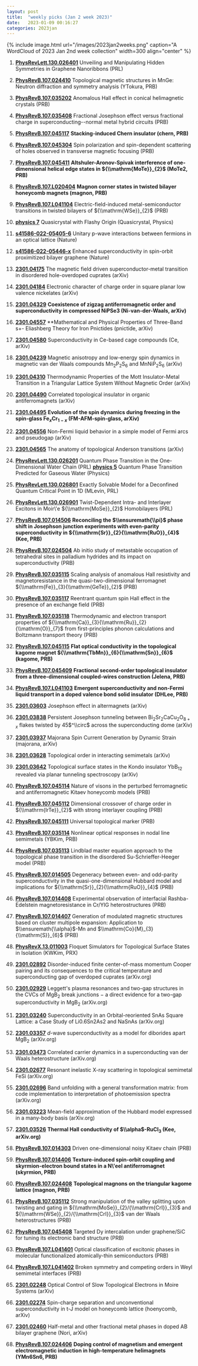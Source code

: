 ```yaml
---
layout: post
title:  "weekly picks (Jan 2 week 2023)"
date:   2023-01-09 00:16:27
categories: 2023jan
---
```


{% include image.html url="/images/2023jan2weeks.png" caption="A WordCloud of 2023 Jan 2nd week collection" width=300 align="center" %}



1. **[PhysRevLett.130.026401](https://link.aps.org/doi/10.1103/PhysRevLett.130.026401)** Unveiling and Manipulating Hidden Symmetries in Graphene Nanoribbons (PRL)

1. **[PhysRevB.107.024410](https://link.aps.org/doi/10.1103/PhysRevB.107.024410)** Topological magnetic structures in MnGe: Neutron diffraction and symmetry analysis (YTokura, PRB)

1. **[PhysRevB.107.035202](https://link.aps.org/doi/10.1103/PhysRevB.107.035202)** Anomalous Hall effect in conical helimagnetic crystals (PRB)

1. **[PhysRevB.107.035408](https://link.aps.org/doi/10.1103/PhysRevB.107.035408)** Fractional Josephson effect versus fractional charge in superconducting--normal metal hybrid circuits (PRB)

1. **[PhysRevB.107.045117](https://link.aps.org/doi/10.1103/PhysRevB.107.045117)** **Stacking-induced Chern insulator (chern, PRB)**

1. **[PhysRevB.107.045304](https://link.aps.org/doi/10.1103/PhysRevB.107.045304)** Spin polarization and spin-dependent scattering of holes observed in transverse magnetic focusing (PRB)

1. **[PhysRevB.107.045411](https://link.aps.org/doi/10.1103/PhysRevB.107.045411)** **Altshuler-Aronov-Spivak interference of one-dimensional helical edge states in ${\\mathrm{MoTe}}_{2}$ (MoTe2, PRB)**

1. **[PhysRevB.107.L020404](https://link.aps.org/doi/10.1103/PhysRevB.107.L020404)** **Magnon corner states in twisted bilayer honeycomb magnets (magnon, PRB)**

1. **[PhysRevB.107.L041104](https://link.aps.org/doi/10.1103/PhysRevB.107.L041104)** Electric-field-induced metal-semiconductor transitions in twisted bilayers of ${\\mathrm{WSe}}_{2}$ (PRB)

1. **[physics 7](https://physics.aps.org/articles/v16/7)** Quasicrystal with Flashy Origin (Quasicrystal, Physics)



1. **[s41586-022-05405-6](https://www.nature.com/articles/s41586-022-05405-6)** Unitary p-wave interactions between fermions in an optical lattice (Nature)

1. **[s41586-022-05446-x](https://www.nature.com/articles/s41586-022-05446-x)** Enhanced superconductivity in spin-orbit proximitized bilayer graphene (Nature)





1. **[2301.04175](http://arxiv.org/abs/2301.04175)** The magnetic field driven superconductor-metal transition in disordered hole-overdoped cuprates (arXiv)

1. **[2301.04184](http://arxiv.org/abs/2301.04184)** Electronic character of charge order in square planar low valence nickelates (arXiv)

1. **[2301.04329](http://arxiv.org/abs/2301.04329)** **Coexistence of zigzag antiferromagnetic order and superconductivity in compressed NiPSe3 (Ni-van-der-Waals, arXiv)**

1. **[2301.04557](http://arxiv.org/abs/2301.04557)** **Mathematical and Physical Properties of Three-Band s+- Eliashberg Theory for Iron Pnictides (pnictide, arXiv)

1. **[2301.04580](http://arxiv.org/abs/2301.04580)** Superconductivity in Ce-based cage compounds (Ce, arXiv)

1. **[2301.04239](http://arxiv.org/abs/2301.04239)** Magnetic anisotropy and low-energy spin dynamics in magnetic van der Waals compounds Mn$_{2}$P$_{2}$S$_{6}$ and MnNiP$_{2}$S$_{6}$ (arXiv)

1. **[2301.04310](http://arxiv.org/abs/2301.04310)** Thermodynamic Properties of the Mott Insulator-Metal Transition in a Triangular Lattice System Without Magnetic Order (arXiv)

1. **[2301.04490](http://arxiv.org/abs/2301.04490)** Correlated topological insulator in organic antiferromagnets (arXiv)

1. **[2301.04495](http://arxiv.org/abs/2301.04495)** **Evolution of the spin dynamics during freezing in the spin-glass Fe$_{x}$Cr$_{1-x}$ (FM-AFM-spin-glass, arXiv)**

1. **[2301.04556](http://arxiv.org/abs/2301.04556)** Non-Fermi liquid behavior in a simple model of Fermi arcs and pseudogap (arXiv)

1. **[2301.04565](http://arxiv.org/abs/2301.04565)** The anatomy of topological Anderson transitions (arXiv)




1. **[PhysRevLett.130.026201](https://link.aps.org/doi/10.1103/PhysRevLett.130.026201)** Quantum Phase Transition in the One-Dimensional Water Chain (PRL)    **[physics 5](https://physics.aps.org/articles/v16/5)** Quantum Phase Transition Predicted for Gaseous Water (Physics)

1. **[PhysRevLett.130.026801](https://link.aps.org/doi/10.1103/PhysRevLett.130.026801)** Exactly Solvable Model for a Deconfined Quantum Critical Point in 1D (MLevin, PRL)

1. **[PhysRevLett.130.026901](https://link.aps.org/doi/10.1103/PhysRevLett.130.026901)** Twist-Dependent Intra- and Interlayer Excitons in Moir\\'e ${\\mathrm{MoSe}}_{2}$ Homobilayers (PRL)

1. **[PhysRevB.107.014506](https://link.aps.org/doi/10.1103/PhysRevB.107.014506)** **Reconciling the $\\ensuremath{\\pi}$ phase shift in Josephson junction experiments with even-parity superconductivity in ${\\mathrm{Sr}}_{2}{\\mathrm{RuO}}_{4}$ (Kee, PRB)**

1. **[PhysRevB.107.024504](https://link.aps.org/doi/10.1103/PhysRevB.107.024504)** Ab initio study of metastable occupation of tetrahedral sites in palladium hydrides and its impact on superconductivity (PRB)

1. **[PhysRevB.107.035115](https://link.aps.org/doi/10.1103/PhysRevB.107.035115)** Scaling analysis of anomalous Hall resistivity and magnetoresistance in the quasi-two-dimensional ferromagnet ${\\mathrm{Fe}}_{3}{\\mathrm{GeTe}}_{2}$ (PRB)

1. **[PhysRevB.107.035117](https://link.aps.org/doi/10.1103/PhysRevB.107.035117)** Reentrant quantum spin Hall effect in the presence of an exchange field (PRB)

1. **[PhysRevB.107.035118](https://link.aps.org/doi/10.1103/PhysRevB.107.035118)** Thermodynamic and electron transport properties of ${\\mathrm{Ca}}_{3}{\\mathrm{Ru}}_{2}{\\mathrm{O}}_{7}$ from first-principles phonon calculations and Boltzmann transport theory (PRB)

1. **[PhysRevB.107.045115](https://link.aps.org/doi/10.1103/PhysRevB.107.045115)** **Flat optical conductivity in the topological kagome magnet ${\\mathrm{TbMn}}_{6}{\\mathrm{Sn}}_{6}$ (kagome, PRB)**

1. **[PhysRevB.107.045409](https://link.aps.org/doi/10.1103/PhysRevB.107.045409)** **Fractional second-order topological insulator from a three-dimensional coupled-wires construction (Jelena, PRB)**

1. **[PhysRevB.107.L041103](https://link.aps.org/doi/10.1103/PhysRevB.107.L041103)** **Emergent superconductivity and non-Fermi liquid transport in a doped valence bond solid insulator (DHLee, PRB)**







1. **[2301.03603](http://arxiv.org/abs/2301.03603)** Josephson effect in altermagnets (arXiv)

1. **[2301.03838](http://arxiv.org/abs/2301.03838)** Persistent Josephson tunneling between Bi$_2$Sr$_2$CaCu$_2$O$_{8+x}$ flakes twisted by 45$^\\circ$ across the superconducting dome (arXiv)

1. **[2301.03937](http://arxiv.org/abs/2301.03937)** Majorana Spin Current Generation by Dynamic Strain (majorana, arXiv)

1. **[2301.03628](http://arxiv.org/abs/2301.03628)** Topological order in interacting semimetals (arXiv)

1. **[2301.03642](http://arxiv.org/abs/2301.03642)** Topological surface states in the Kondo insulator YbB$_{12}$ revealed via planar tunneling spectroscopy (arXiv)





1. **[PhysRevB.107.045114](https://link.aps.org/doi/10.1103/PhysRevB.107.045114)** Nature of visons in the perturbed ferromagnetic and antiferromagnetic Kitaev honeycomb models (PRB)

1. **[PhysRevB.107.045112](https://link.aps.org/doi/10.1103/PhysRevB.107.045112)** Dimensional crossover of charge order in ${\\mathrm{IrTe}}_{2}$ with strong interlayer coupling (PRB)

1. **[PhysRevB.107.045111](https://link.aps.org/doi/10.1103/PhysRevB.107.045111)** Universal topological marker (PRB)

1. **[PhysRevB.107.035114](https://link.aps.org/doi/10.1103/PhysRevB.107.035114)** Nonlinear optical responses in nodal line semimetals (YBKim, PRB)

1. **[PhysRevB.107.035113](https://link.aps.org/doi/10.1103/PhysRevB.107.035113)** Lindblad master equation approach to the topological phase transition in the disordered Su-Schrieffer-Heeger model (PRB)

1. **[PhysRevB.107.014505](https://link.aps.org/doi/10.1103/PhysRevB.107.014505)** Degeneracy between even- and odd-parity superconductivity in the quasi-one-dimensional Hubbard model and implications for ${\\mathrm{Sr}}_{2}{\\mathrm{RuO}}_{4}$ (PRB)

1. **[PhysRevB.107.014408](https://link.aps.org/doi/10.1103/PhysRevB.107.014408)** Experimental observation of interfacial Rashba-Edelstein magnetoresistance in Cr/YIG heterostructures (PRB)

1. **[PhysRevB.107.014407](https://link.aps.org/doi/10.1103/PhysRevB.107.014407)** Generation of modulated magnetic structures based on cluster multipole expansion: Application to $\\ensuremath{\\alpha}$-Mn and $\\mathrm{Co}{M}_{3}{\\mathrm{S}}_{6}$ (PRB)

1. **[PhysRevX.13.011003](https://link.aps.org/doi/10.1103/PhysRevX.13.011003)** Floquet Simulators for Topological Surface States in Isolation (KWKim, PRX)





1. **[2301.02892](http://arxiv.org/abs/2301.02892)** Disorder-induced finite center-of-mass momentum Cooper pairing and its consequences to the critical temperature and superconducting gap of overdoped cuprates (arXiv.org)

1. **[2301.02929](http://arxiv.org/abs/2301.02929)** Leggett's plasma resonances and two-gap structures in the CVCs of MgB$_2$ break junctions $-$ a direct evidence for a two-gap superconductivity in MgB$_2$ (arXiv.org)

1. **[2301.03240](http://arxiv.org/abs/2301.03240)** Superconductivity in an Orbital-reoriented SnAs Square Lattice: a Case Study of Li0.6Sn2As2 and NaSnAs (arXiv.org)

1. **[2301.03357](http://arxiv.org/abs/2301.03357)** $d$-wave superconductivity as a model for diborides apart MgB$_2$ (arXiv.org)

1. **[2301.03473](http://arxiv.org/abs/2301.03473)** Correlated carrier dynamics in a superconducting van der Waals heterostructure (arXiv.org)

1. **[2301.02677](http://arxiv.org/abs/2301.02677)** Resonant inelastic X-ray scattering in topological semimetal FeSi (arXiv.org)

1. **[2301.02696](http://arxiv.org/abs/2301.02696)** Band unfolding with a general transformation matrix: from code implementation to interpretation of photoemission spectra (arXiv.org)

1. **[2301.03223](http://arxiv.org/abs/2301.03223)** Mean-field approximation of the Hubbard model expressed in a many-body basis (arXiv.org)

1. **[2301.03526](http://arxiv.org/abs/2301.03526)** **Thermal Hall conductivity of $\\alpha$-RuCl$_3$ (Kee, arXiv.org)**

1. **[PhysRevB.107.014303](https://link.aps.org/doi/10.1103/PhysRevB.107.014303)** Driven one-dimensional noisy Kitaev chain (PRB)

1. **[PhysRevB.107.014406](https://link.aps.org/doi/10.1103/PhysRevB.107.014406)** **Texture-induced spin-orbit coupling and skyrmion-electron bound states in a N\\'eel antiferromagnet (skyrmion, PRB)**

1. **[PhysRevB.107.024408](https://link.aps.org/doi/10.1103/PhysRevB.107.024408)** **Topological magnons on the triangular kagome lattice (magnon, PRB)**

1. **[PhysRevB.107.035112](https://link.aps.org/doi/10.1103/PhysRevB.107.035112)** Strong manipulation of the valley splitting upon twisting and gating in ${\\mathrm{MoSe}}_{2}/{\\mathrm{CrI}}_{3}$ and ${\\mathrm{WSe}}_{2}/{\\mathrm{CrI}}_{3}$ van der Waals heterostructures (PRB)

1. **[PhysRevB.107.045408](https://link.aps.org/doi/10.1103/PhysRevB.107.045408)** Targeted Dy intercalation under graphene/SiC for tuning its electronic band structure (PRB)

1. **[PhysRevB.107.L041401](https://link.aps.org/doi/10.1103/PhysRevB.107.L041401)** Optical classification of excitonic phases in molecular functionalized atomically-thin semiconductors (PRB)

1. **[PhysRevB.107.L041402](https://link.aps.org/doi/10.1103/PhysRevB.107.L041402)** Broken symmetry and competing orders in Weyl semimetal interfaces (PRB)




1. **[2301.02248](http://arxiv.org/abs/2301.02248)** Optical Control of Slow Topological Electrons in Moire Systems (arXiv)

1. **[2301.02274](http://arxiv.org/abs/2301.02274)** Spin-charge separation and unconventional superconductivity in t-J  model on honeycomb lattice (hoenycomb, arXiv)

1. **[2301.02460](http://arxiv.org/abs/2301.02460)** Half-metal and other fractional metal phases in doped AB bilayer graphene (Nori, arXiv)





1. **[PhysRevB.107.024406](https://link.aps.org/doi/10.1103/PhysRevB.107.024406)** **Doping control of magnetism and emergent electromagnetic induction in high-temperature helimagnets (YMn6Sn6, PRB)**
